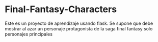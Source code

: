 # Final-Fantasy-Characters
Este es un proyecto de aprendizaje usando flask. Se supone que debe mostrar al azar un personaje protagonista de la saga final fantasy solo personajes principales
